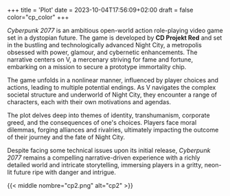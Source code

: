 +++
title = 'Plot'
date = 2023-10-04T17:56:09+02:00
draft = false
color="cp_color"
+++

*Cyberpunk 2077* is an ambitious open-world action role-playing video game set in a dystopian future. The game is developed by **CD Projekt Red** and set in the bustling and technologically advanced Night City, a metropolis obsessed with power, glamour, and cybernetic enhancements. The narrative centers on V, a mercenary striving for fame and fortune, embarking on a mission to secure a prototype immortality chip.

The game unfolds in a nonlinear manner, influenced by player choices and actions, leading to multiple potential endings. As V navigates the complex societal structure and underworld of Night City, they encounter a range of characters, each with their own motivations and agendas.

The plot delves deep into themes of identity, transhumanism, corporate greed, and the consequences of one's choices. Players face moral dilemmas, forging alliances and rivalries, ultimately impacting the outcome of their journey and the fate of Night City.

Despite facing some technical issues upon its initial release, *Cyberpunk 2077* remains a compelling narrative-driven experience with a richly detailed world and intricate storytelling, immersing players in a gritty, neon-lit future ripe with danger and intrigue.

{{< middle nombre="cp2.png" alt="cp2" >}}

